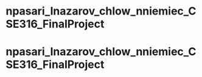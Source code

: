 # npasari_lnazarov_chlow_nniemiec_CSE316_FinalProject
# npasari_lnazarov_chlow_nniemiec_CSE316_FinalProject
